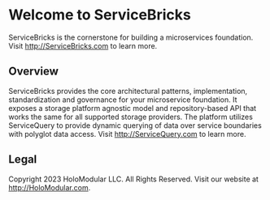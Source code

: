 ﻿# Welcome to ServiceBricks

ServiceBricks is the cornerstone for building a microservices foundation.
Visit http://ServiceBricks.com to learn more.

## Overview

ServiceBricks provides the core architectural patterns, implementation, standardization and governance for your microservice foundation.
It exposes a storage platform agnostic model and repository-based API that works the same for all supported storage providers.
The platform utilizes ServiceQuery to provide dynamic querying of data over service boundaries with polyglot data access.
Visit http://ServiceQuery.com to learn more.

## Legal

Copyright 2023 HoloModular LLC. All Rights Reserved. Visit our website at http://HoloModular.com.